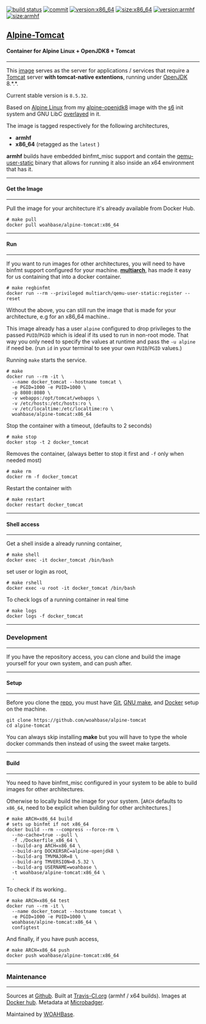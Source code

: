 [![build status][251]][232] [![commit][255]][231] [![version:x86_64][256]][235] [![size:x86_64][257]][235] [![version:armhf][258]][236] [![size:armhf][259]][236]

## [Alpine-Tomcat][234]
#### Container for Alpine Linux + OpenJDK8 + Tomcat
---

This [image][233] serves as the server for applications / services
that require a [Tomcat][135] server **with tomcat-native
extentions**, running under [OpenJDK][136] 8.\*.\*.

Current stable version is `8.5.32`.

Based on [Alpine Linux][131]  from my [alpine-openjdk8][132] image with the [s6][133] init system
and GNU LibC [overlayed][134] in it.

The image is tagged respectively for the following architectures,
* **armhf**
* **x86_64** (retagged as the `latest` )

**armhf** builds have embedded binfmt_misc support and contain the
[qemu-user-static][105] binary that allows for running it also inside
an x64 environment that has it.

---
#### Get the Image
---

Pull the image for your architecture it's already available from
Docker Hub.

```
# make pull
docker pull woahbase/alpine-tomcat:x86_64
```

---
#### Run
---

If you want to run images for other architectures, you will need
to have binfmt support configured for your machine. [**multiarch**][104],
has made it easy for us containing that into a docker container.

```
# make regbinfmt
docker run --rm --privileged multiarch/qemu-user-static:register --reset
```

Without the above, you can still run the image that is made for your
architecture, e.g for an x86_64 machine..

This image already has a user `alpine` configured to drop
privileges to the passed `PUID`/`PGID` which is ideal if its used
to run in non-root mode. That way you only need to specify the
values at runtime and pass the `-u alpine` if need be. (run `id`
in your terminal to see your own `PUID`/`PGID` values.)

Running `make` starts the service.

```
# make
docker run --rm -it \
  --name docker_tomcat --hostname tomcat \
  -e PGID=1000 -e PUID=1000 \
  -p 8080:8080 \
  -v webapps:/opt/tomcat/webapps \
  -v /etc/hosts:/etc/hosts:ro \
  -v /etc/localtime:/etc/localtime:ro \
  woahbase/alpine-tomcat:x86_64
```

Stop the container with a timeout, (defaults to 2 seconds)

```
# make stop
docker stop -t 2 docker_tomcat
```

Removes the container, (always better to stop it first and `-f`
only when needed most)

```
# make rm
docker rm -f docker_tomcat
```

Restart the container with

```
# make restart
docker restart docker_tomcat
```

---
#### Shell access
---

Get a shell inside a already running container,

```
# make shell
docker exec -it docker_tomcat /bin/bash
```

set user or login as root,

```
# make rshell
docker exec -u root -it docker_tomcat /bin/bash
```

To check logs of a running container in real time

```
# make logs
docker logs -f docker_tomcat
```

---
### Development
---

If you have the repository access, you can clone and
build the image yourself for your own system, and can push after.

---
#### Setup
---

Before you clone the [repo][231], you must have [Git][101], [GNU make][102],
and [Docker][103] setup on the machine.

```
git clone https://github.com/woahbase/alpine-tomcat
cd alpine-tomcat
```
You can always skip installing **make** but you will have to
type the whole docker commands then instead of using the sweet
make targets.

---
#### Build
---

You need to have binfmt_misc configured in your system to be able
to build images for other architectures.

Otherwise to locally build the image for your system.
[`ARCH` defaults to `x86_64`, need to be explicit when building
for other architectures.]

```
# make ARCH=x86_64 build
# sets up binfmt if not x86_64
docker build --rm --compress --force-rm \
  --no-cache=true --pull \
  -f ./Dockerfile_x86_64 \
  --build-arg ARCH=x86_64 \
  --build-arg DOCKERSRC=alpine-openjdk8 \
  --build-arg TMVMAJOR=8 \
  --build-arg TMVERSION=8.5.32 \
  --build-arg USERNAME=woahbase \
  -t woahbase/alpine-tomcat:x86_64 \
  .
```

To check if its working..

```
# make ARCH=x86_64 test
docker run --rm -it \
  --name docker_tomcat --hostname tomcat \
  -e PGID=1000 -e PUID=1000 \
  woahbase/alpine-tomcat:x86_64 \
  configtest
```

And finally, if you have push access,

```
# make ARCH=x86_64 push
docker push woahbase/alpine-tomcat:x86_64
```

---
### Maintenance
---

Sources at [Github][106]. Built at [Travis-CI.org][107] (armhf / x64 builds). Images at [Docker hub][108]. Metadata at [Microbadger][109].

Maintained by [WOAHBase][204].

[101]: https://git-scm.com
[102]: https://www.gnu.org/software/make/
[103]: https://www.docker.com
[104]: https://hub.docker.com/r/multiarch/qemu-user-static/
[105]: https://github.com/multiarch/qemu-user-static/releases/
[106]: https://github.com/
[107]: https://travis-ci.org/
[108]: https://hub.docker.com/
[109]: https://microbadger.com/

[131]: https://alpinelinux.org/
[132]: https://hub.docker.com/r/woahbase/alpine-openjdk8
[133]: https://skarnet.org/software/s6/
[134]: https://github.com/just-containers/s6-overlay
[135]: https://tomcat.apache.org/
[136]: http://openjdk.java.net/

[201]: https://github.com/woahbase
[202]: https://travis-ci.org/woahbase/
[203]: https://hub.docker.com/u/woahbase
[204]: https://woahbase.online/

[231]: https://github.com/woahbase/alpine-tomcat
[232]: https://travis-ci.org/woahbase/alpine-tomcat
[233]: https://hub.docker.com/r/woahbase/alpine-tomcat
[234]: https://woahbase.online/#/images/alpine-tomcat
[235]: https://microbadger.com/images/woahbase/alpine-tomcat:x86_64
[236]: https://microbadger.com/images/woahbase/alpine-tomcat:armhf

[251]: https://travis-ci.org/woahbase/alpine-tomcat.svg?branch=master

[255]: https://images.microbadger.com/badges/commit/woahbase/alpine-tomcat.svg

[256]: https://images.microbadger.com/badges/version/woahbase/alpine-tomcat:x86_64.svg
[257]: https://images.microbadger.com/badges/image/woahbase/alpine-tomcat:x86_64.svg

[258]: https://images.microbadger.com/badges/version/woahbase/alpine-tomcat:armhf.svg
[259]: https://images.microbadger.com/badges/image/woahbase/alpine-tomcat:armhf.svg
